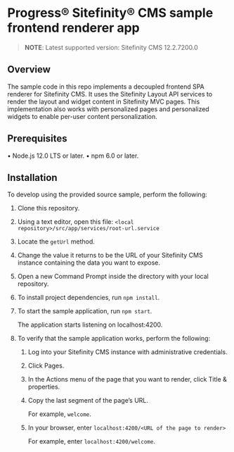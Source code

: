 Progress® Sitefinity® CMS sample frontend renderer app
======================================================

> **NOTE**: Latest supported version: Sitefinity CMS 12.2.7200.0

## Overview

The sample code in this repo implements a decoupled frontend SPA renderer for Sitefinity CMS. It uses the Sitefinity Layout API services to render the layout and widget content in Sitefinity MVC pages. This implementation also works with personalized pages and personalized widgets to enable per-user content personalization.

## Prerequisites
• Node.js 12.0 LTS or later.
• npm 6.0 or later.

## Installation

To develop using the provided source sample, perform the following:
1. Clone this repository.
2. Using a text editor, open this file: `<local repository>/src/app/services/root-url.service`
3. Locate the `getUrl` method.
4. Change the value it returns to be the URL of your Sitefinity CMS instance containing the data you want to expose.
5. Open a new Command Prompt inside the directory with your local repository.
6. To install project dependencies, run `npm install`.
7. To start the sample application, run `npm start`.

    The application starts listening on localhost:4200.
8. To verify that the sample application works, perform the following:
    1. Log into your Sitefinity CMS instance with administrative credentials.
    2. Click Pages.
    3. In the Actions menu of the page that you want to render, click Title & properties.
    4. Copy the last segment of the page’s URL.
   
       For example, `welcome`.
    5. In your browser, enter `localhost:4200/<URL of the page to render>`

       For example, enter `localhost:4200/welcome`.
